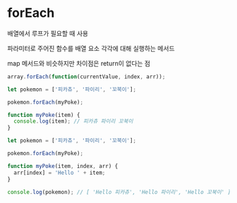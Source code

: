 # forEach

배열에서 루프가 필요할 때 사용

파라미터로 주어진 함수를 배열 요소 각각에 대해 실행하는 메서드

map 메서드와 비슷하지만 차이점은 return이 없다는 점

```js
array.forEach(function(currentValue, index, arr));
```

```js
let pokemon = ['피카츄', '파이리', '꼬북이'];

pokemon.forEach(myPoke);

function myPoke(item) {
  console.log(item); // 피카츄 파이리 꼬북이
}
```

```js
let pokemon = ['피카츄', '파이리', '꼬북이'];

pokemon.forEach(myPoke);

function myPoke(item, index, arr) {
  arr[index] = 'Hello ' + item;
}

console.log(pokemon); // [ 'Hello 피카츄', 'Hello 파이리', 'Hello 꼬북이' ]
```
